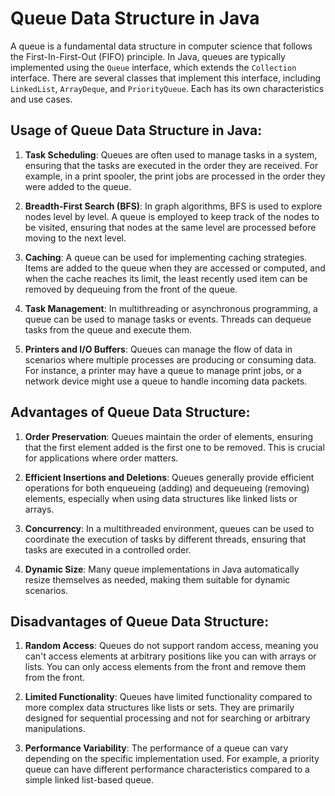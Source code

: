 # Queue Data Structure in Java

A queue is a fundamental data structure in computer science that follows the First-In-First-Out (FIFO) principle. In Java, queues are typically implemented using the `Queue` interface, which extends the `Collection` interface. There are several classes that implement this interface, including `LinkedList`, `ArrayDeque`, and `PriorityQueue`. Each has its own characteristics and use cases.

## Usage of Queue Data Structure in Java:

1. **Task Scheduling**: Queues are often used to manage tasks in a system, ensuring that the tasks are executed in the order they are received. For example, in a print spooler, the print jobs are processed in the order they were added to the queue.

2. **Breadth-First Search (BFS)**: In graph algorithms, BFS is used to explore nodes level by level. A queue is employed to keep track of the nodes to be visited, ensuring that nodes at the same level are processed before moving to the next level.

3. **Caching**: A queue can be used for implementing caching strategies. Items are added to the queue when they are accessed or computed, and when the cache reaches its limit, the least recently used item can be removed by dequeuing from the front of the queue.

4. **Task Management**: In multithreading or asynchronous programming, a queue can be used to manage tasks or events. Threads can dequeue tasks from the queue and execute them.

5. **Printers and I/O Buffers**: Queues can manage the flow of data in scenarios where multiple processes are producing or consuming data. For instance, a printer may have a queue to manage print jobs, or a network device might use a queue to handle incoming data packets.

## Advantages of Queue Data Structure:

1. **Order Preservation**: Queues maintain the order of elements, ensuring that the first element added is the first one to be removed. This is crucial for applications where order matters.

2. **Efficient Insertions and Deletions**: Queues generally provide efficient operations for both enqueueing (adding) and dequeueing (removing) elements, especially when using data structures like linked lists or arrays.

3. **Concurrency**: In a multithreaded environment, queues can be used to coordinate the execution of tasks by different threads, ensuring that tasks are executed in a controlled order.

4. **Dynamic Size**: Many queue implementations in Java automatically resize themselves as needed, making them suitable for dynamic scenarios.

## Disadvantages of Queue Data Structure:

1. **Random Access**: Queues do not support random access, meaning you can't access elements at arbitrary positions like you can with arrays or lists. You can only access elements from the front and remove them from the front.

2. **Limited Functionality**: Queues have limited functionality compared to more complex data structures like lists or sets. They are primarily designed for sequential processing and not for searching or arbitrary manipulations.

3. **Performance Variability**: The performance of a queue can vary depending on the specific implementation used. For example, a priority queue can have different performance characteristics compared to a simple linked list-based queue.
